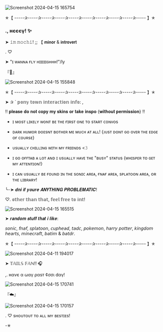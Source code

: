 
![Screenshot 2024-04-15 165754](https://github.com/mochitails/mochitails/assets/162510444/9f6b20cb-4159-4fc6-ae86-36906949c6f5)


✭【 -----✰-----✰-----✰-----✰-----✰-----✰-----✰-----✰-----✰----- 】✭

### ., нєєєγ! ✨

➤ 𝚒𝚖 𝚖𝚘𝚌𝚑𝚒! ;; 【 𝗺𝗶𝗻𝗼𝗿 & 𝗶𝗻𝘁𝗿𝗼𝘃𝗲𝗿𝘁 

.                           ♡

➤ "ɪ ᴡᴀɴɴᴀ ғʟʏ ʜɪɪɪɪɪɢʜʜʜ!"/ly

『🍻』⠀
⠀

![Screenshot 2024-04-15 155848](https://github.com/mochitails/mochitails/assets/162510444/47cf3b29-9825-4f6f-b5b0-b2e143b5fb0a)


✭【 -----✰-----✰-----✰-----✰-----✰-----✰-----✰-----✰-----✰----- 】✭

➤ ✰ ` 𝕡𝕠𝕟𝕪 𝕥𝕠𝕨𝕟 𝕚𝕟𝕥𝕖𝕣𝕒𝕔𝕥𝕚𝕠𝕟 𝕚𝕟𝕗𝕠: ,

!! 𝐩𝐥𝐞𝐚𝐬𝐞 𝐝𝐨 𝐧𝐨𝐭 𝐜𝐨𝐩𝐲 𝐦𝐲 𝐬𝐤𝐢𝐧𝐬 𝐨𝐫 𝐭𝐚𝐤𝐞 𝐢𝐧𝐬𝐩𝐨 {𝐰𝐢𝐭𝐡𝐨𝐮𝐭 𝐩𝐞𝐫𝐦𝐢𝐬𝐬𝐢𝐨𝐧} !!

- ɪ ᴍᴏsᴛ ʟɪᴋᴇʟʏ ᴡᴏɴᴛ ʙᴇ ᴛʜᴇ ғɪʀsᴛ ᴏɴᴇ ᴛᴏ sᴛᴀʀᴛ ᴄᴏɴᴠᴏs

- ᴅᴀʀᴋ ʜᴜᴍᴏʀ ᴅᴏᴇsɴᴛ ʙᴏᴛʜᴇʀ ᴍᴇ ᴍᴜᴄʜ ᴀᴛ ᴀʟʟ! {ᴊᴜsᴛ ᴅᴏɴᴛ ɢᴏ ᴏᴠᴇʀ ᴛʜᴇ ᴇᴅɢᴇ ᴏғ ᴄᴏᴜʀsᴇ}

- ᴜsᴜᴀʟʟʏ ᴄʜɪʟʟɪɴɢ ᴡɪᴛʜ ᴍʏ ғʀɪᴇɴᴅs <𝟹

- ɪ ɢᴏ ᴏғғᴛᴀʙ ᴀ ʟᴏᴛ ᴀɴᴅ ɪ ᴜsᴜᴀʟʟʏ ʜᴀᴠᴇ ᴛʜᴇ "ʙᴜsʏ" sᴛᴀᴛᴜs {ᴡʜɪsᴘᴇʀ ᴛᴏ ɢᴇᴛ ᴍʏ ᴀᴛᴛᴇɴᴛɪᴏɴ!}

- ɪ ᴄᴀɴ ᴜsᴜᴀʟʟʏ ʙᴇ ғᴏᴜɴᴅ ɪɴ ᴛʜᴇ sᴏɴɪᴄ ᴀʀᴇᴀ, ғɴᴀғ ᴀʀᴇᴀ, sᴘʟᴀᴛᴏᴏɴ ᴀʀᴇᴀ, ᴏʀ ᴛʜᴇ ʟɪʙʀᴀʀʏ!

╰┈➤ 𝒅𝒏𝒊 𝒊𝒇 𝒚𝒐𝒖𝒓𝒆 𝑨𝑵𝒀𝑻𝑯𝑰𝑵𝑮 𝑷𝑹𝑶𝑩𝑳𝑬𝑴𝑨𝑻𝑰𝑪!

♡. 𝕠𝕥𝕙𝕖𝕣 𝕥𝕙𝕒𝕟 𝕥𝕙𝕒𝕥, 𝕗𝕖𝕖𝕝 𝕗𝕣𝕖𝕖 𝕥𝕠 𝕚𝕟𝕥!

![Screenshot 2024-04-15 165515](https://github.com/mochitails/mochitails/assets/162510444/912b13f3-95d5-438d-934d-b8caf10e31d4)



➤ 𝒓𝒂𝒏𝒅𝒐𝒎 𝒔𝒕𝒖𝒇𝒇 𝒕𝒉𝒂𝒕 𝒊 𝒍𝒊𝒌𝒆:

𝘴𝘰𝘯𝘪𝘤, 𝘧𝘯𝘢𝘧, 𝘴𝘱𝘭𝘢𝘵𝘰𝘰𝘯, 𝘤𝘶𝘱𝘩𝘦𝘢𝘥, 𝘵𝘢𝘥𝘤, 𝘱𝘰𝘬𝘦𝘮𝘰𝘯, 𝘩𝘢𝘳𝘳𝘺 𝘱𝘰𝘵𝘵𝘦𝘳, 𝘬𝘪𝘯𝘨𝘥𝘰𝘮 𝘩𝘦𝘢𝘳𝘵𝘴, 𝘮𝘪𝘯𝘦𝘤𝘳𝘢𝘧𝘵, 𝘣𝘢𝘵𝘪𝘮 & 𝘣𝘢𝘵𝘥𝘳.

✭【 -----✰-----✰-----✰-----✰-----✰-----✰-----✰-----✰-----✰----- 】✭


![Screenshot 2024-04-11 194017](https://github.com/mochitails/mochitails/assets/162510444/fb11f89a-9f72-470e-9805-1683cc21c97e)


➤ 𝕋𝔸𝕀𝕃𝕊 𝔽𝔸ℕ!! 🎧

,. нανє α ωαγ ραsт ¢σσι dαγ!

![Screenshot 2024-04-15 170741](https://github.com/mochitails/mochitails/assets/162510444/b7f67ac9-4ae7-4b0b-83f2-62102555a6f8)



『☁️』

![Screenshot 2024-04-15 170157](https://github.com/mochitails/mochitails/assets/162510444/a76f0403-d4f5-44df-86f6-e9ddbd33c081)

. ♡ sʜᴏᴜᴛᴏᴜᴛ ᴛᴏ ᴀʟʟ ᴍʏ ʙᴇsᴛɪᴇs!

-✭

<!--
**mochitails/mochitails** is a ✨ _special_ ✨ repository because its `README.md` (this file) appears on your GitHub profile.


